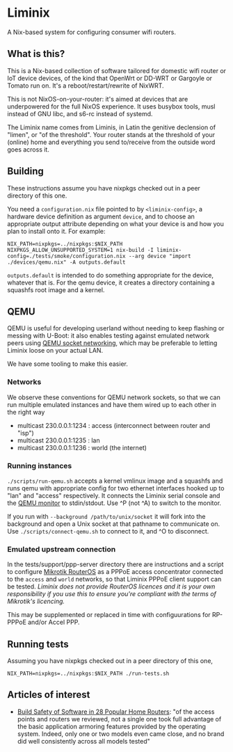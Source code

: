 # Liminix

A Nix-based system for configuring consumer wifi routers.

## What is this?

This is a Nix-based collection of software tailored for domestic wifi
router or IoT device devices, of the kind that OpenWrt or DD-WRT or
Gargoyle or Tomato run on. It's a reboot/restart/rewrite of NixWRT.

This is not NixOS-on-your-router: it's aimed at devices that are
underpowered for the full NixOS experience. It uses busybox tools,
musl instead of GNU libc, and s6-rc instead of systemd.

The Liminix name comes from Liminis, in Latin the genitive declension
of "limen", or "of the threshold". Your router stands at the threshold
of your (online) home and everything you send to/receive from the
outside word goes across it.


## Building

These instructions assume you have nixpkgs checked out in a peer
directory of this one.

You need a `configuration.nix` file pointed to by `<liminix-config>`, a
hardware device definition as argument `device`, and to choose an
appropriate output attribute depending on what your device is and how
you plan to install onto it. For example:

    NIX_PATH=nixpkgs=../nixpkgs:$NIX_PATH NIXPKGS_ALLOW_UNSUPPORTED_SYSTEM=1 nix-build -I liminix-config=./tests/smoke/configuration.nix --arg device "import ./devices/qemu.nix" -A outputs.default

`outputs.default` is intended to do something appropriate for the
device, whatever that is. For the qemu device, it creates a directory
containing a squashfs root image and a kernel.


## QEMU

QEMU is useful for developing userland without needing to keep
flashing or messing with U-Boot: it also enables testing against
emulated network peers using [QEMU socket networking](https://wiki.qemu.org/Documentation/Networking#Socket),
which may be preferable to letting Liminix loose on your actual LAN.

We have some tooling to make this easier.

### Networks

We observe these conventions for QEMU network sockets, so that we can
run multiple emulated instances and have them wired up to each other
in the right way

* multicast 230.0.0.1:1234  : access (interconnect between router and "isp")
* multicast 230.0.0.1:1235  : lan
* multicast 230.0.0.1:1236  : world (the internet)

### Running instances

`./scripts/run-qemu.sh` accepts a kernel vmlinux image and a squashfs
and runs qemu with appropriate config for two ethernet interfaces
hooked up to "lan" and "access" respectively. It connects the Liminix serial console
and the [QEMU monitor](https://www.qemu.org/docs/master/system/monitor.html) to
stdin/stdout. Use ^P (not ^A) to switch to the monitor.

If you run with `--background /path/to/unix/socket` it will fork into
the background and open a Unix socket at that pathname to communicate
on. Use `./scripts/connect-qemu.sh` to connect to it, and ^O to
disconnect.

### Emulated upstream connection

In the tests/support/ppp-server directory there are instructions and a script
to configure [Mikrotik RouterOS](https://mikrotik.com/software) as
a PPPoE access concentrator connected to the `access` and `world`
networks, so that Liminix PPPoE client support can be tested.
_Liminix does not provide RouterOS licences and it is your own
responsibility if you use this to ensure you're compliant with
the terms of Mikrotik's licencing._

This may be supplemented or replaced in time with configuurations for
RP-PPPoE and/or Accel PPP.

## Running tests

Assuming you have nixpkgs checked out in a peer directory of this one,

    NIX_PATH=nixpkgs=../nixpkgs:$NIX_PATH ./run-tests.sh


## Articles of interest

* [Build Safety of Software in 28 Popular Home Routers](https://cyber-itl.org/assets/papers/2018/build_safety_of_software_in_28_popular_home_routers.pdf):
   "of the access points and routers we reviewed, not a single one
took full advantage of the basic application armoring features
provided by the operating system. Indeed, only one or two models even
came close, and no brand did well consistently across all models
tested"
